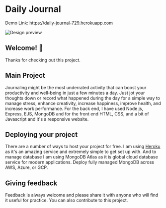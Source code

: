 # Daily Journal

Demo Link: https://daily-journal-729.herokuapp.com

![Design preview](public/images/Screenshot.jpg)

## Welcome! 👋

Thanks for checking out this project.

## Main Project

Journaling might be the most underrated activity that can boost your productivity and well-being in just a few minutes a day. Just jot your thoughts down or record what happened during the day for a simple way to manage stress, enhance creativity, increase happiness, improve health, and increase work performance.
For the back end, I have used Node js, Express, EJS, MongoDB and for the front end HTML, CSS, and a bit of Javascript and it's a responsive website.


## Deploying your project

There are a number of ways to host your project for free. I am using [Heroku](https://heroku.com) as it's an amazing service and extremely simple to get set up with. And to manage database I am using MongoDB Atlas as it is global cloud database service for modern applications. Deploy fully managed MongoDB across AWS, Azure, or GCP.


## Giving feedback

Feedback is always welcome and please share it with anyone who will find it useful for practice.
You can also contribute to this project.
